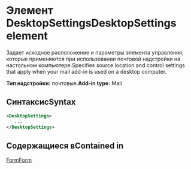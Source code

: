 # <a name="desktopsettings-element"></a><span data-ttu-id="8cf19-101">Элемент DesktopSettings</span><span class="sxs-lookup"><span data-stu-id="8cf19-101">DesktopSettings element</span></span>

<span data-ttu-id="8cf19-102">Задает исходное расположение и параметры элемента управления, которые применяются при использовании почтовой надстройки на настольном компьютере.</span><span class="sxs-lookup"><span data-stu-id="8cf19-102">Specifies source location and control settings that apply when your mail add-in is used on a desktop computer.</span></span>

<span data-ttu-id="8cf19-103">**Тип надстройки:** почтовые.</span><span class="sxs-lookup"><span data-stu-id="8cf19-103">**Add-in type:** Mail</span></span>

## <a name="syntax"></a><span data-ttu-id="8cf19-104">Синтаксис</span><span class="sxs-lookup"><span data-stu-id="8cf19-104">Syntax</span></span>

```XML
<DesktopSettings>
   ...
</DesktopSettings>
```

## <a name="contained-in"></a><span data-ttu-id="8cf19-105">Содержащиеся в</span><span class="sxs-lookup"><span data-stu-id="8cf19-105">Contained in</span></span>

[<span data-ttu-id="8cf19-106">Form</span><span class="sxs-lookup"><span data-stu-id="8cf19-106">Form</span></span>](form.md)

